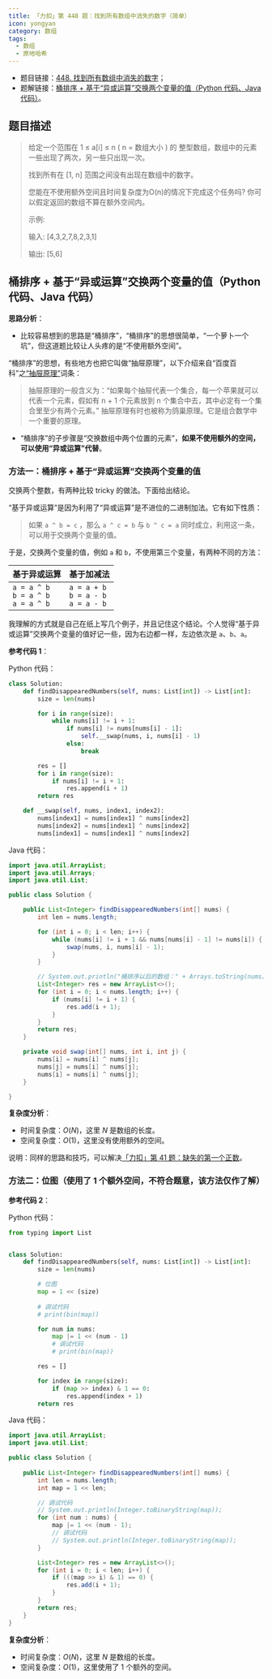 ```yaml
---
title: 「力扣」第 448 题：找到所有数组中消失的数字（简单）
icon: yongyan
category: 数组
tags:
  - 数组
  - 原地哈希
---
```




+ 题目链接：[448. 找到所有数组中消失的数字](https://leetcode-cn.com/problems/find-all-numbers-disappeared-in-an-array/)；
+ 题解链接：[桶排序 + 基于“异或运算”交换两个变量的值（Python 代码、Java 代码）](https://leetcode-cn.com/problems/find-all-numbers-disappeared-in-an-array/solution/tong-pai-xu-ji-yu-yi-huo-yun-suan-jiao-huan-liang-/)。


## 题目描述


>给定一个范围在  1 ≤ a[i] ≤ n ( n = 数组大小 ) 的 整型数组，数组中的元素一些出现了两次，另一些只出现一次。
>
>找到所有在 [1, n] 范围之间没有出现在数组中的数字。
>
>您能在不使用额外空间且时间复杂度为O(n)的情况下完成这个任务吗? 你可以假定返回的数组不算在额外空间内。
>
>示例:
>
>输入:
>[4,3,2,7,8,2,3,1]
>
>输出:
>[5,6]

## 桶排序 + 基于“异或运算”交换两个变量的值（Python 代码、Java 代码）

**思路分析**：

+ 比较容易想到的思路是“桶排序”，“桶排序”的思想很简单，“一个萝卜一个坑”，但这道题比较让人头疼的是“不使用额外空间”。

“桶排序”的思想，有些地方也把它叫做“抽屉原理”，以下介绍来自“百度百科”之[“抽屉原理”](https://baike.baidu.com/item/%E6%8A%BD%E5%B1%89%E5%8E%9F%E7%90%86/233776?fr=aladdin)词条：


> 抽屉原理的一般含义为：“如果每个抽屉代表一个集合，每一个苹果就可以代表一个元素，假如有 n + 1 个元素放到 n 个集合中去，其中必定有一个集合里至少有两个元素。” 抽屉原理有时也被称为鸽巢原理。它是组合数学中一个重要的原理。

+ “桶排序”的子步骤是“交换数组中两个位置的元素”，**如果不使用额外的空间，可以使用“异或运算”代替**。

### 方法一：桶排序 + 基于“异或运算”交换两个变量的值

交换两个整数，有两种比较 tricky 的做法。下面给出结论。

“基于异或运算”是因为利用了“异或运算”是不进位的二进制加法。它有如下性质：

> 如果 `a ^ b = c` ，那么 `a ^ c = b` 与 `b ^ c = a` 同时成立，利用这一条，可以用于交换两个变量的值。

于是，交换两个变量的值，例如 `a` 和 `b`，不使用第三个变量，有两种不同的方法：

| 基于异或运算                        | 基于加减法                            |
| ----------------------------------- | ------------------------------------- |
| `a = a ^ b`<br>`b = a ^ b`<br>`a = a ^ b` | `a = a + b`<br/>`b = a - b`<br/>`a = a - b` |

我理解的方式就是自己在纸上写几个例子，并且记住这个结论。个人觉得“基于异或运算”交换两个变量的值好记一些，因为右边都一样，左边依次是 `a`、`b`、`a`。

**参考代码 1**：

Python 代码：

```Python []
class Solution:
    def findDisappearedNumbers(self, nums: List[int]) -> List[int]:
        size = len(nums)

        for i in range(size):
            while nums[i] != i + 1:
                if nums[i] != nums[nums[i] - 1]:
                    self.__swap(nums, i, nums[i] - 1)
                else:
                    break

        res = []
        for i in range(size):
            if nums[i] != i + 1:
                res.append(i + 1)
        return res

    def __swap(self, nums, index1, index2):
        nums[index1] = nums[index1] ^ nums[index2]
        nums[index2] = nums[index1] ^ nums[index2]
        nums[index1] = nums[index1] ^ nums[index2]
```

Java 代码：

```Java []
import java.util.ArrayList;
import java.util.Arrays;
import java.util.List;

public class Solution {

    public List<Integer> findDisappearedNumbers(int[] nums) {
        int len = nums.length;

        for (int i = 0; i < len; i++) {
            while (nums[i] != i + 1 && nums[nums[i] - 1] != nums[i]) {
                swap(nums, i, nums[i] - 1);
            }
        }

        // System.out.println("桶排序以后的数组：" + Arrays.toString(nums));
        List<Integer> res = new ArrayList<>();
        for (int i = 0; i < nums.length; i++) {
            if (nums[i] != i + 1) {
                res.add(i + 1);
            }
        }
        return res;
    }

    private void swap(int[] nums, int i, int j) {
        nums[i] = nums[i] ^ nums[j];
        nums[j] = nums[i] ^ nums[j];
        nums[i] = nums[i] ^ nums[j];
    }

}
```

**复杂度分析**：

+ 时间复杂度：$O(N)$，这里 $N$ 是数组的长度。
+ 空间复杂度：$O(1)$，这里没有使用额外的空间。


说明：同样的思路和技巧，可以解决[「力扣」第 41 题：缺失的第一个正数](https://leetcode-cn.com/problems/first-missing-positive)。


### 方法二：位图（使用了 1 个额外空间，不符合题意，该方法仅作了解）

**参考代码 2**：

Python 代码：

```Python []
from typing import List


class Solution:
    def findDisappearedNumbers(self, nums: List[int]) -> List[int]:
        size = len(nums)

        # 位图
        map = 1 << (size)
        
        # 调试代码
        # print(bin(map))

        for num in nums:
            map |= 1 << (num - 1)
            # 调试代码
            # print(bin(map))

        res = []

        for index in range(size):
            if (map >> index) & 1 == 0:
                res.append(index + 1)
        return res
```

Java 代码：

```Java []
import java.util.ArrayList;
import java.util.List;

public class Solution {
    
    public List<Integer> findDisappearedNumbers(int[] nums) {
        int len = nums.length;
        int map = 1 << len;

        // 调试代码
        // System.out.println(Integer.toBinaryString(map));
        for (int num : nums) {
            map |= 1 << (num - 1);
            // 调试代码
            // System.out.println(Integer.toBinaryString(map));
        }

        List<Integer> res = new ArrayList<>();
        for (int i = 0; i < len; i++) {
            if (((map >> i) & 1) == 0) {
                res.add(i + 1);
            }
        }
        return res;
    }
}
```

**复杂度分析**：

+ 时间复杂度：$O(N)$，这里 $N$ 是数组的长度。
+ 空间复杂度：$O(1)$，这里使用了 1 个额外的空间。

<Vssue title="find-all-numbers-disappeared-in-an-array"/>
